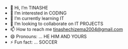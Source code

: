 - 👋 Hi, I’m TINASHE
- 👀 I’m interested in CODING
- 🌱 I’m currently learning IT
- 💞️ I’m looking to collaborate on IT PROJECTS
- 📫 How to reach me tinashechizema2004@gmail.com
- 😄 Pronouns: ... HE HIM AND YOURS
- ⚡ Fun fact: ... SOCCER

<!---
T33ZO/T33ZO is a ✨ special ✨ repository because its `README.md` (this file) appears on your GitHub profile.
You can click the Preview link to take a look at your changes.
--->
